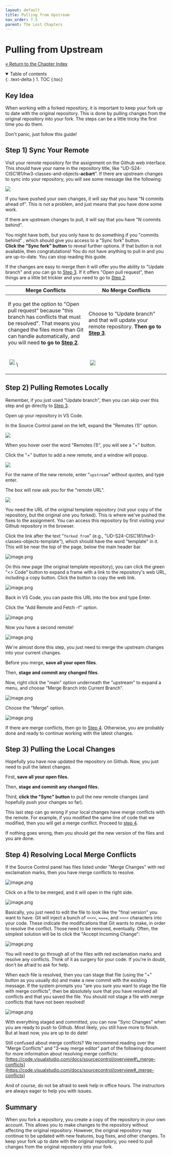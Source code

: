 ```yaml
---
layout: default
title: Pulling from Upstream
nav_order: 7.5
parent: The Lost Chapters
---
```


# Pulling from Upstream
[&laquo; Return to the Chapter Index](index.md)

<details open markdown="block">
  <summary>
    Table of contents
  </summary>
  {: .text-delta }
1. TOC
{:toc}
</details>

## Key Idea

When working with a forked repository, it is important to keep your fork up to date with the original repository.  This is done by pulling changes from the original repository into your fork. The steps can be a little tricky the first time you do them.

Don't panic, just follow this guide!

## Step 1) Sync Your Remote

Visit your remote repository for the assignment on the Github web interface. This should have your name in the repository title, like "UD-S24-CISC181/hw3-classes-and-objects-**acbart**". If there are upstream changes to sync into your repository, you will see some message like the following:

![](../images/pfu/sync_button.png)

If you have pushed your own changes, it will say that you have "N commits ahead of". This is not a problem, and just means that you have done some work.

If there are upstream changes to pull, it will say that you have "N commits behind".

You might have both, but you only have to do something if you "commits behind" , which should give you access to a "Sync fork" button.  
**Click the "Sync fork" button** to reveal further options. If that button is not available, then congratulations! You do not have anything to pull in and you are up-to-date. You can stop reading this guide.

If the changes are easy to merge then it will offer you the ability to "Update branch" and you can go to [Step 3](#step-3-pulling-the-local-changes). If it offers "Open pull request", then things are a little bit trickier and you need to go to [Step 2](#step-2-pulling-remotes-locally).

<table class="table table-condensed table-striped table-responsive table-bordered">
    <thead>
        <tr>
            <th width="50%">Merge Conflicts</th>
            <th width="50%">No Merge Conflicts</th>
        </tr>
    </thead>
    <tbody>
        <tr>
            <td>
                <p>If you get the option to "Open pull request" because "this branch has conflicts that must be resolved". That means you changed the files more than Git can handle automatically, and you will need <strong>to go to <a href="#step-2-pulling-remotes-locally">Step 2</a></strong>.</p>
            </td>
            <td>
                <p>Choose to "Update branch" and that will update your remote repository. <strong>Then go to <a href="#step-3-pulling-the-local-changes">Step 3</a></strong>.</p>
            </td>
        </tr>
        <tr>
            <td>
                <p><img style="border: 1px solid lightgray; margin: 4px;" src="../images/pfu/open_pull_request.png"/>\</p>
            </td>
            <td>
                <p><img style="border: 1px solid lightgray; margin: 4px;" src="../images/pfu/update_branch.png" /></p>
            </td>
        </tr>
    </tbody>
</table>

## Step 2) Pulling Remotes Locally

Remember, if you just used "Update branch", then you can skip over this step and go directly to [Step 3](#step-3-pulling-the-local-changes).

Open up your repository in VS Code.

In the Source Control panel on the left, expand the "Remotes (1)" option.

![](../images/pfu/remotes.png)

When you hover over the word "Remotes (1)", you will see a "+" button.

Click the "+" button to add a new remote, and a window will popup.

![](../images/pfu/add_remote.png)

For the name of the new remote, enter "`upstream`" without quotes, and type enter.

The box will now ask you for the "remote URL". 

![](../images/pfu/remote_url.png)

You need the URL of the original template repository (not your copy of the repository, but the original one you forked). This is where we've pushed the fixes to the assignment. You can access this repository by first visiting your Github repository in the browser.

Click the link after the text "`forked from`" (e.g., "UD-S24-CISC181/hw3-classes-objects-template"), which should have the word "template" in it. This will be near the top of the page, below the main header bar.

![image.png](../images/pfu/forked_from.png)

On this new page (the original template repository), you can click the green "<> Code" button to expand a frame with a link to the repository's web URL, including a copy button. Click the button to copy the web link.

![image.png](../images/pfu/copy_url.png)

Back in VS Code, you can paste this URL into the box and type Enter.

Click the "Add Remote and Fetch -f" option. 

![image.png](../images/pfu/confirm_add.png)

Now you have a second remote!

![image.png](../images/pfu/multiple_remotes.png)

We're almost done this step, you just need to merge the upstream changes into your current changes.

Before you merge, **save all your open files**.

Then, **stage and commit any changed files**.

Now, right click the "main" option underneath the "upstream" to expand a menu, and choose "Merge Branch into Current Branch".

![image.png](../images/pfu/merge_branch.png)

Choose the "Merge" option.

![image.png](../images/pfu/confirm_merge.png)

If there are merge conflicts, then go to [Step 4](#step-4-resolving-local-merge-conflicts). Otherwise, you are probably done and ready to continue working with the latest changes.

## Step 3) Pulling the Local Changes

Hopefully you have now updated the repository on Github. Now, you just need to pull the latest changes.

First, **save all your open files.**

Then, **stage and commit any changed files.**

Third, **click the "Sync" button** to pull the new remote changes (and hopefully push your changes so far).

This last step can go wrong if your local changes have merge conflicts with the remote. For example, if you modified the same line of code that we modified, then you will get a merge conflict. Proceed to [step 4](#step-4-resolving-local-merge-conflicts).

If nothing goes wrong, then you should get the new version of the files and you are done.

## Step 4) Resolving Local Merge Conflicts

If the Source Control panel has files listed under "Merge Changes" with red exclamation marks, then you have merge conflicts to resolve.

![image.png](../images/pfu/merge_remote.png)

Click on a file to be merged, and it will open in the right side.

![image.png](../images/pfu/merge_conflict.png)

Basically, you just need to edit the file to look like the "final version" you want to have. Git will inject a bunch of `<<<<`, `====`, and `>>>>` characters into your code. These indicate the modifications that Git wants to make, in order to resolve the conflict. Those need to be removed, eventually. Often, the simplest solution will be to click the "Accept Incoming Change":

![image.png](../images/pfu/example_conflict.png)

You will need to go through all of the files with red exclamation marks and resolve any conflicts. Think of it as surgery for your code. If you're in doubt, don't be afraid to ask for help.

When each file is resolved, then you can stage that file (using the "+" button as you usually do) and make a new commit with the existing message. If the system prompts you "are you sure you want to stage the file with merge conflicts", then be absolutely sure that you have resolved all conflicts and that you saved the file. You should not stage a file with merge conflicts that have not been resolved!

![image.png](../images/pfu/commit_conflicts.png)

With everything staged and committed, you can now "Sync Changes" when you are ready to push to Github. Most likely, you still have more to finish. But at least now, you are up to do date!

Still confused about merge conflicts? We recommend reading over the "Merge Conflicts" and "3-way merge editor" part of the following document for more information about resolving merge conflicts: [https://code.visualstudio.com/docs/sourcecontrol/overview#\_merge-conflicts](https://code.visualstudio.com/docs/sourcecontrol/overview#_merge-conflicts)

And of course, do not be afraid to seek help in office hours. The instructors are always eager to help you with issues.

## Summary

When you fork a repository, you create a copy of the repository in your own account.  This allows you to make changes to the repository without affecting the original repository.  However, the original repository may continue to be updated with new features, bug fixes, and other changes.  To keep your fork up to date with the original repository, you need to pull changes from the original repository into your fork.
